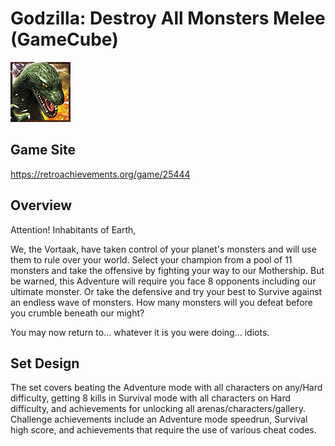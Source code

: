 # Godzilla: Destroy All Monsters Melee (GameCube)
![Original achievement set badge](Art/DAMMIcon.png)
## Game Site
https://retroachievements.org/game/25444
## Overview
Attention! Inhabitants of Earth,

We, the Vortaak, have taken control of your planet's monsters and will use them to rule over your world. Select your champion from a pool of 11 monsters and take the offensive by fighting your way to our Mothership. But be warned, this Adventure will require you face 8 opponents including our ultimate monster. Or take the defensive and try your best to Survive against an endless wave of monsters. How many monsters will you defeat before you crumble beneath our might?

You may now return to... whatever it is you were doing... idiots.
## Set Design
The set covers beating the Adventure mode with all characters on any/Hard difficulty, getting 8 kills in Survival mode with all characters on Hard difficulty, and achievements for unlocking all arenas/characters/gallery. Challenge achievements include an Adventure mode speedrun, Survival high score, and achievements that require the use of various cheat codes.
